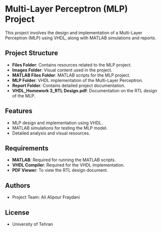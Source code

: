 
# Multi-Layer Perceptron (MLP) Project

This project involves the design and implementation of a Multi-Layer Perceptron (MLP) using VHDL, along with MATLAB simulations and reports.

## Project Structure
- **Files Folder**: Contains resources related to the MLP project.
- **Images Folder**: Visual content used in the project.
- **MATLAB Files Folder**: MATLAB scripts for the MLP project.
- **MLP Folder**: VHDL implementation of the Multi-Layer Perceptron.
- **Report Folder**: Contains detailed project documentation.
- **VHDL_Homework 3_RTL Design.pdf**: Documentation on the RTL design of the MLP.

## Features
- MLP design and implementation using VHDL.
- MATLAB simulations for testing the MLP model.
- Detailed analysis and visual resources.

## Requirements
- **MATLAB**: Required for running the MATLAB scripts.
- **VHDL Compiler**: Required for the VHDL implementation.
- **PDF Viewer**: To view the RTL design document.

## Authors
- Project Team: Ali Alipour Fraydani

## License
- University of Tehran
